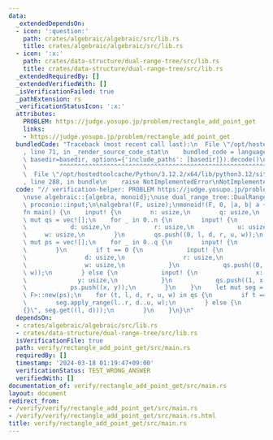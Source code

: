 ```yaml
---
data:
  _extendedDependsOn:
  - icon: ':question:'
    path: crates/algebraic/algebraic/src/lib.rs
    title: crates/algebraic/algebraic/src/lib.rs
  - icon: ':x:'
    path: crates/data-structure/dual-range-tree/src/lib.rs
    title: crates/data-structure/dual-range-tree/src/lib.rs
  _extendedRequiredBy: []
  _extendedVerifiedWith: []
  _isVerificationFailed: true
  _pathExtension: rs
  _verificationStatusIcon: ':x:'
  attributes:
    PROBLEM: https://judge.yosupo.jp/problem/rectangle_add_point_get
    links:
    - https://judge.yosupo.jp/problem/rectangle_add_point_get
  bundledCode: "Traceback (most recent call last):\n  File \"/opt/hostedtoolcache/Python/3.12.2/x64/lib/python3.12/site-packages/onlinejudge_verify/documentation/build.py\"\
    , line 71, in _render_source_code_stat\n    bundled_code = language.bundle(stat.path,\
    \ basedir=basedir, options={'include_paths': [basedir]}).decode()\n          \
    \         ^^^^^^^^^^^^^^^^^^^^^^^^^^^^^^^^^^^^^^^^^^^^^^^^^^^^^^^^^^^^^^^^^^^^^^^^^^^^^^^^^\n\
    \  File \"/opt/hostedtoolcache/Python/3.12.2/x64/lib/python3.12/site-packages/onlinejudge_verify/languages/rust.py\"\
    , line 288, in bundle\n    raise NotImplementedError\nNotImplementedError\n"
  code: "// verification-helper: PROBLEM https://judge.yosupo.jp/problem/rectangle_add_point_get\n\
    \nuse algebraic::{algebra, monoid};\nuse dual_range_tree::DualRangeTree;\nuse\
    \ proconio::input;\n\nalgebra!(F, usize);\nmonoid!(F, 0, |a, b| a + b);\n\n#[proconio::fastout]\n\
    fn main() {\n    input! {\n        n: usize,\n        q: usize,\n    }\n    let\
    \ mut qs = vec![];\n    for _ in 0..n {\n        input! {\n            l: usize,\n\
    \            d: usize,\n            r: usize,\n            u: usize,\n       \
    \     w: usize,\n        }\n        qs.push((0, l, d, r, u, w));\n    }\n    let\
    \ mut ps = vec![];\n    for _ in 0..q {\n        input! {\n            t: usize,\n\
    \        }\n        if t == 0 {\n            input! {\n                l: usize,\n\
    \                d: usize,\n                r: usize,\n                u: usize,\n\
    \                w: usize,\n            }\n            qs.push((0, l, d, r, u,\
    \ w));\n        } else {\n            input! {\n                x: usize,\n  \
    \              y: usize,\n            }\n            qs.push((1, x, y, 0, 0, 0));\n\
    \            ps.push((x, y));\n        }\n    }\n    let mut seg = DualRangeTree::<usize,\
    \ F>::new(ps);\n    for (t, l, d, r, u, w) in qs {\n        if t == 0 {\n    \
    \        seg.apply_range(l..r, d..u, w);\n        } else {\n            println!(\"\
    {}\", seg.get((l, d)));\n        }\n    }\n}\n"
  dependsOn:
  - crates/algebraic/algebraic/src/lib.rs
  - crates/data-structure/dual-range-tree/src/lib.rs
  isVerificationFile: true
  path: verify/rectangle_add_point_get/src/main.rs
  requiredBy: []
  timestamp: '2024-03-18 01:19:47+09:00'
  verificationStatus: TEST_WRONG_ANSWER
  verifiedWith: []
documentation_of: verify/rectangle_add_point_get/src/main.rs
layout: document
redirect_from:
- /verify/verify/rectangle_add_point_get/src/main.rs
- /verify/verify/rectangle_add_point_get/src/main.rs.html
title: verify/rectangle_add_point_get/src/main.rs
---
```

